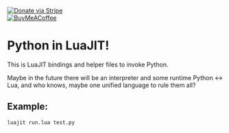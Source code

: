 [![Donate via Stripe](https://img.shields.io/badge/Donate-Stripe-green.svg)](https://buy.stripe.com/00gbJZ0OdcNs9zi288)<br>
[![BuyMeACoffee](https://img.shields.io/badge/BuyMeA-Coffee-tan.svg)](https://buymeacoffee.com/thenumbernine)<br>

# Python in LuaJIT!

This is LuaJIT bindings and helper files to invoke Python.

Maybe in the future there will be an interpreter and some runtime Python <-> Lua, and who knows, maybe one unified language to rule them all?

## Example:
```
luajit run.lua test.py
```
